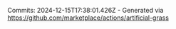 Commits: 2024-12-15T17:38:01.426Z - Generated via https://github.com/marketplace/actions/artificial-grass
<br>

